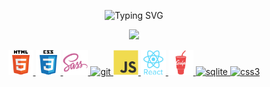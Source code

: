<p align="center">
<img src="https://readme-typing-svg.demolab.com?font=Mochiy+Pop+One&size=29&duration=4938&pause=995&color=CD1C8ED7&background=F4F4F400&center=true&vCenter=true&random=false&width=515&lines=Hello+there!+I'm+B%C3%A1rbara%2C%F0%9F%91%8B+++;Junior+Front-end+dev+%09%F0%9F%A4%A9;Welcome+to+my+little+place!%F0%9F%98%B6%E2%80%8D%F0%9F%8C%AB%EF%B8%8F" alt="Typing SVG" /></a>
<p align="center">
  <img width="150" src="https://media4.giphy.com/media/v1.Y2lkPTc5MGI3NjExbmFrNzN0NWs2cG5tNjFpczN1YnhnZHFyYXQ2ZGRtNmtiNGdhZGNmZSZlcD12MV9pbnRlcm5hbF9naWZfYnlfaWQmY3Q9cw/f62ND8oLgsZRaozssi/giphy.gif">
</p>

<p align="center"> <a href="https://www.w3.org/html/" target="_blank"> <img src="https://raw.githubusercontent.com/devicons/devicon/master/icons/html5/html5-original-wordmark.svg" alt="html5" width="40" height="40"/> </a> <a href="https://www.w3schools.com/css/" target="_blank"> <img src="https://raw.githubusercontent.com/devicons/devicon/master/icons/css3/css3-original-wordmark.svg" alt="css3" width="40" height="40"/> </a><a href="https://sass-lang.com" target="_blank"> <img src="https://raw.githubusercontent.com/devicons/devicon/master/icons/sass/sass-original.svg" alt="sass" width="40" height="40"/> </a> <a href="https://git-scm.com/" target="_blank"> <img src="https://www.vectorlogo.zone/logos/git-scm/git-scm-icon.svg" alt="git" width="40" height="40"/><a href="https://developer.mozilla.org/en-US/docs/Web/JavaScript" target="_blank"> <img src="https://raw.githubusercontent.com/devicons/devicon/master/icons/javascript/javascript-original.svg" alt="javascript" width="40" height="40"/> </a> <a href="https://reactjs.org/" target="_blank"> <img src="https://raw.githubusercontent.com/devicons/devicon/master/icons/react/react-original-wordmark.svg" alt="react" width="40" height="40"/> </a> <a href="https://gulpjs.com" target="_blank"> <img src="https://raw.githubusercontent.com/devicons/devicon/master/icons/gulp/gulp-plain.svg" alt="gulp" width="40" height="40"/> </a>    <a href="https://www.sqlite.org/" target="_blank"> <img src="https://www.vectorlogo.zone/logos/sqlite/sqlite-icon.svg" alt="sqlite" width="40" height="40"/> </a> <a href="https://nodejs.org/en" target="_blank"> <img src="https://www.monoforms.com/sites/default/files/node.png" alt="css3" width="40" height="40"/></p>